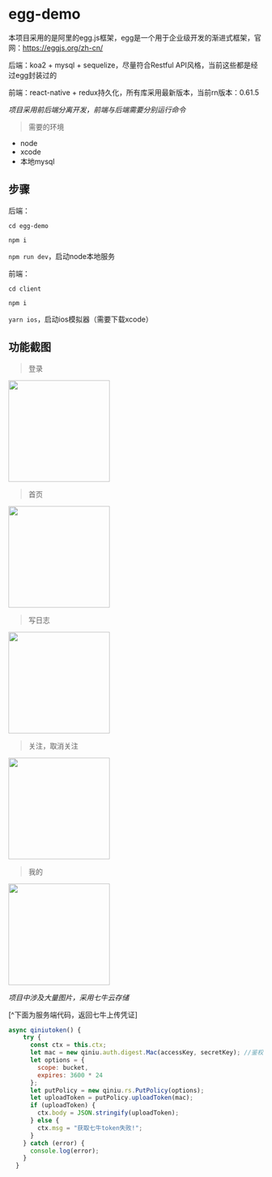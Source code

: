 # egg-demo
本项目采用的是阿里的egg.js框架，egg是一个用于企业级开发的渐进式框架，官网：<https://eggjs.org/zh-cn/>

后端：koa2 + mysql + sequelize，尽量符合Restful API风格，当前这些都是经过egg封装过的

前端：react-native + redux持久化，所有库采用最新版本，当前rn版本：0.61.5

_项目采用前后端分离开发，前端与后端需要分别运行命令_

>需要的环境
* node
* xcode
* 本地mysql

## 步骤

后端：

`cd egg-demo` 

`npm i` 

`npm run dev`，启动node本地服务

前端：

`cd client` 

`npm i` 

`yarn ios`，启动ios模拟器（需要下载xcode）

## 功能截图

>登录
<img src="http://q7w4bz19x.bkt.clouddn.com/image/egg1.gif" width="200px">

>首页
<img src="http://q7w4bz19x.bkt.clouddn.com/image/egg2.gif" width="200px">

>写日志
<img src="http://q7w4bz19x.bkt.clouddn.com/image/egg3.gif" width="200px">

>关注，取消关注
<img src="http://q7w4bz19x.bkt.clouddn.com/image/egg4.gif" width="200px">

>我的
<img src="http://q7w4bz19x.bkt.clouddn.com/image/egg5.gif" width="200px">

_项目中涉及大量图片，采用七牛云存储_

[^下面为服务端代码，返回七牛上传凭证]

```javascript
async qiniutoken() {
    try {
      const ctx = this.ctx;
      let mac = new qiniu.auth.digest.Mac(accessKey, secretKey); //鉴权对象
      let options = {
        scope: bucket,
        expires: 3600 * 24
      };
      let putPolicy = new qiniu.rs.PutPolicy(options);
      let uploadToken = putPolicy.uploadToken(mac);
      if (uploadToken) {
        ctx.body = JSON.stringify(uploadToken);
      } else {
        ctx.msg = "获取七牛token失败!";
      }
    } catch (error) {
      console.log(error);
    }
  }
 ```
